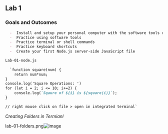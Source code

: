 ## Lab 1

### Goals and Outcomes

```markdown
  -  Install and setup your personal computer with the software tools required for this course
  -  Practice using software tools
  -  Practice terminal or shell commands
  -  Practice keyboard shortcuts
  -  Create your first Node.js server-side JavaScript file

Lab-01-node.js
 
  `function square(num) {
    return num*num;
}
console.log('Square Operations: ')
for (let i = 2; i <= 10; i+=2) {
    console.log(`Sqaure of ${i} is ${square(i)}`);
}

// right mouse click on file > open in integrated terminal`

```
*Creating Folders in Termianl*

lab-01-folders.png![image](https://user-images.githubusercontent.com/84113983/120707927-c1fe1400-c46f-11eb-8685-f4dc13f8cb39.png)


